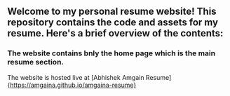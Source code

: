 
## Welcome to my personal resume website! This repository contains the code and assets for my resume. Here's a brief overview of the contents:

### The website contains bnly the home page which is the main resume section.

The website is hosted live at [Abhishek Amgain Resume] {https://amgaina.github.io/amgaina-resume}